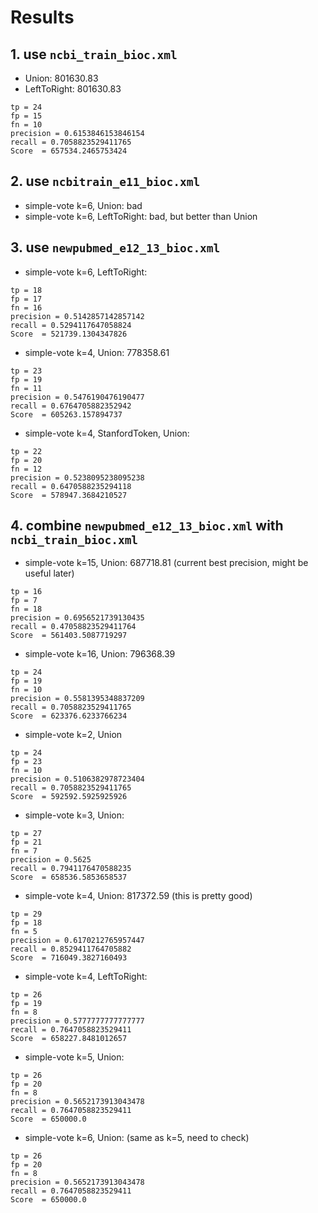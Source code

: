 
# Results

## 1. use `ncbi_train_bioc.xml`
* Union: 801630.83
* LeftToRight: 801630.83
```
tp = 24
fp = 15
fn = 10
precision = 0.6153846153846154
recall = 0.7058823529411765
Score  = 657534.2465753424
```

## 2. use `ncbitrain_e11_bioc.xml`
* simple-vote k=6, Union: bad
* simple-vote k=6, LeftToRight: bad, but better than Union

## 3. use `newpubmed_e12_13_bioc.xml`
* simple-vote k=6, LeftToRight:
```
tp = 18
fp = 17
fn = 16
precision = 0.5142857142857142
recall = 0.5294117647058824
Score  = 521739.1304347826
```
* simple-vote k=4, Union: 778358.61
```
tp = 23
fp = 19
fn = 11
precision = 0.5476190476190477
recall = 0.6764705882352942
Score  = 605263.157894737
```
* simple-vote k=4, StanfordToken, Union:
```
tp = 22
fp = 20
fn = 12
precision = 0.5238095238095238
recall = 0.6470588235294118
Score  = 578947.3684210527
```

## 4. combine `newpubmed_e12_13_bioc.xml` with `ncbi_train_bioc.xml`
* simple-vote k=15, Union: 687718.81  (current best precision, might be useful later)
```
tp = 16
fp = 7
fn = 18
precision = 0.6956521739130435
recall = 0.47058823529411764
Score  = 561403.5087719297
```
* simple-vote k=16, Union: 796368.39
```
tp = 24
fp = 19
fn = 10
precision = 0.5581395348837209
recall = 0.7058823529411765
Score  = 623376.6233766234
```
* simple-vote k=2, Union
```
tp = 24
fp = 23
fn = 10
precision = 0.5106382978723404
recall = 0.7058823529411765
Score  = 592592.5925925926
```
* simple-vote k=3, Union:
```
tp = 27
fp = 21
fn = 7
precision = 0.5625
recall = 0.7941176470588235
Score  = 658536.5853658537
```
* simple-vote k=4, Union: 817372.59 (this is pretty good)
```
tp = 29
fp = 18
fn = 5
precision = 0.6170212765957447
recall = 0.8529411764705882
Score  = 716049.3827160493
```
* simple-vote k=4, LeftToRight:
```
tp = 26
fp = 19
fn = 8
precision = 0.5777777777777777
recall = 0.7647058823529411
Score  = 658227.8481012657
```
* simple-vote k=5, Union:
```
tp = 26
fp = 20
fn = 8
precision = 0.5652173913043478
recall = 0.7647058823529411
Score  = 650000.0
```
* simple-vote k=6, Union: (same as k=5, need to check)
```
tp = 26
fp = 20
fn = 8
precision = 0.5652173913043478
recall = 0.7647058823529411
Score  = 650000.0
```
